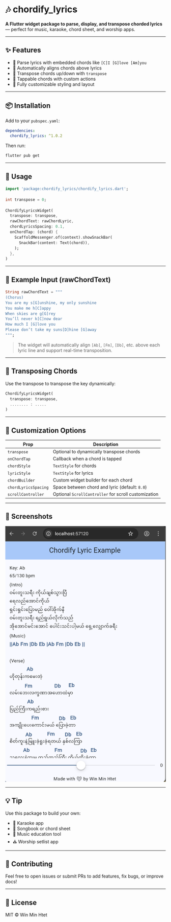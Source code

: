 # 🎶 chordify_lyrics

**A Flutter widget package to parse, display, and transpose chorded lyrics** — perfect for music, karaoke, chord sheet, and worship apps.

---

## ✨ Features

- 🎸 Parse lyrics with embedded chords like `[C]I [G]love [Am]you`
- 📐 Automatically aligns chords above lyrics
- 🔁 Transpose chords up/down with `transpose`
- 🔘 Tappable chords with custom actions
- 🎨 Fully customizable styling and layout

---

## 📦 Installation

Add to your `pubspec.yaml`:

```yaml
dependencies:
  chordify_lyrics: ^1.0.2
```

Then run:

```bash
flutter pub get
```

---

## 🚀 Usage

```dart
import 'package:chordify_lyrics/chordify_lyrics.dart';

int transpose = 0;

ChordifyLyricsWidget(
  transpose: transpose,
  rawChordText: rawChordLyric,
  chordLyricsSpacing: 0.1,
  onChordTap: (chord) {
    ScaffoldMessenger.of(context).showSnackBar(
      SnackBar(content: Text(chord)),
    );
  },
)
```

---

## 🎼 Example Input (rawChordText)

```dart
String rawChordText = """
(Chorus)
You are my s[G]unshine, my only sunshine
You make me h[C]appy
When skies are g[G]rey
You’ll never k[C]now dear
How much I [G]love you
Please don’t take my suns[D]hine [G]away
""";
```

> The widget will automatically align `[Ab]`, `[Fm]`, `[Db]`, etc. above each lyric line and support real-time transposition.

---

## 🔁 Transposing Chords

Use the transpose to transpose the key dynamically:

```dart
ChordifyLyricsWidget(
  transpose: transpose,
  ........ : .....
)
```

---

## 🎨 Customization Options

| Prop                 | Description                                          |
| -------------------- | ---------------------------------------------------- |
| `transpose`          | Optional to dynamically transpose chords             |
| `onChordTap`         | Callback when a chord is tapped                      |
| `chordStyle`         | `TextStyle` for chords                               |
| `lyricStyle`         | `TextStyle` for lyrics                               |
| `chordBuilder`       | Custom widget builder for each chord                 |
| `chordLyricsSpacing` | Space between chord and lyric (default: `8.0`)       |
| `scrollController`   | Optional `ScrollController` for scroll customization |

---

## 📸 Screenshots

![ChordifyLyrics Preview](screenshots/preview.png)

---

## 💡 Tip

Use this package to build your own:

- 🎤 Karaoke app
- 📖 Songbook or chord sheet
- 🎹 Music education tool
- ⛪ Worship setlist app

---

## 🙌 Contributing

Feel free to open issues or submit PRs to add features, fix bugs, or improve docs!

---

## 📄 License

MIT © Win Min Htet
